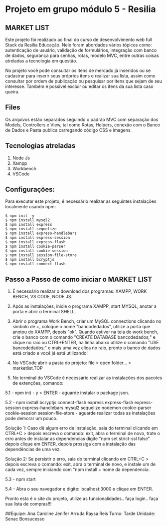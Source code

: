 # Projeto em grupo módulo 5 - Resilia

## MARKET LIST

Este projeto foi realizado ao final do curso de desenvolvimento web full Stack da Resilia Educação. Nele foram abordados vários tópicos como: autenticação de usuário, validação de formulários, integração com banco de dados, segurança para senhas, rotas, modelo MVC, entre outras coisas atreladas a tecnologia em questão. 

No projeto você pode consultar os itens de mercado já inseridos ou se cadastrar para inserir seus próprios itens e realizar sua lista, assim como consultar por ordem de publicação ou pesquisar por itens que sejam de seu interesse. Também é possivel excluir ou editar os itens da sua lista caso queira. 

## Files

Os arquivos estão separados seguindo o padrão MVC com separação dos Models, Controllers e View, tal como Rotas, Helpers, conexão com o Banco de Dados e Pasta publica carregando código CSS e imagens.

## Tecnologias atreladas

1. Node Js
2. Xampp
3. Workbench
4. VSCode

## Configurações:

Para executar este projeto, é necessário realizar as seguintes instalações localmente usando npm:

```
$ npm init -y
$ npm install mysql2
$ npm install express
$ npm install sequelize
$ npm install express-handlebars
$ npm install express-session
$ npm install express-flash
$ npm install cookie-parser
$ npm install cookie-session
$ npm install session-file-store
$ npm install bcryptjs
$ npm install connect-flash
```

## Passo a Passo de como iniciar o MARKET LIST

1. É necessário realizar o download dos programas: XAMPP, WORK BENCH, VS CODE, NODE JS.

2. Após as instalações, inicie o programa XAMPP, start MYSQL, anotar a porta e abrir o terminal SHELL.

3. Abrir o programa Work Bench, criar um MySQL connections clicando no símbolo de +, coloque o nome "bancodedados", utilize a porta que anotou do XAMPP, depois "ok".
Quando estiver na tela do work bench, crie o banco com o comando "CREATE DATABASE bancodedados;" e clique no raio ou CTRL+ENTER, na linha abaixo utilize o comando "USE bancodedados;" e mais uma vez clica no raio, pronto o banco de dados está criado e você já está utilizando!

4. No VSCode abrir a pasta do projeto: file > open folder... > marketlist.TOP

5. No terminal do VSCode é necessário realizar as instalações dos pacotes de extenções, comando:

5.1 - npm init - y  > ENTER - aguarde instalar o package json.

5.2 - npm install bcryptjs connect-flash express express-flash express-session express-handlebars mysql2 sequelize nodemon cookie-parser cookie-session session-file-store  - aguarde realizar todas as instalações pode demorar um pouco.

Solução 1: Caso dê algum erro de instalação, saia do terminal clicando em CTRL+C > depois escreva o comando: exit, abra o terminal de novo, trate o erro antes de instalar as dependencias digite "npm set strict-ssl false" depois clique em ENTER, depois prossiga com a instalação das dependências de uma vez.

Solução 2: Se persistir o erro, saia do terminal clicando em CTRL+C > depois escreva o comando: exit, abra o terminal de novo, e  instale um de cada vez, sempre iniciando com "npm install + nome da dependencia.

5.3 - npm start

5.4 - Abra o seu navegador e digite: localhost:3000 e clique em ENTER. 

Pronto esta é o site do projeto, utilize as funcionalidades.. faça login.. faça sua lista de compras!!!


##Equipe:
Ana Caroline
Jenifer Arruda
Raysa Reis
Turno: Tarde
Unidade: Senac Bonsucesso
